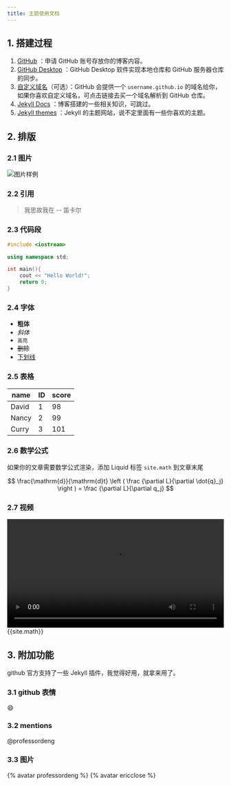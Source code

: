 ```yaml
---
title: 主题使用文档
---
```


## 1. 搭建过程

1. [GitHub](https://github.com) ：申请 GitHub 账号存放你的博客内容。 
2. [GitHub Desktop](https://git-scm.com/) ：GitHub Desktop 软件实现本地仓库和 GitHub 服务器仓库的同步。
3. [自定义域名](https://cloud.tencent.com/)（可选）：GitHub 会提供一个 `username.github.io` 的域名给你，如果你喜欢自定义域名，可点击链接去买一个域名解析到 GitHub 仓库。
4. [Jekyll Docs](https://jekyllrb.com/) ：博客搭建的一些相关知识，可跳过。
5. [Jekyll themes](https://jekyllthemes.org/) ：Jekyll 的主题网站，说不定里面有一些你喜欢的主题。

## 2. 排版

### 2.1 图片
![图片样例](/theme/img/example.jpg)

### 2.2 引用
> 我思故我在 -- 笛卡尔

### 2.3 代码段
``` c++
#include <iostream>

using namespace std;

int main(){
    cout << "Hello World!";
    return 0;
}
```

### 2.4 字体

- **粗体**
- *斜体*
- `高亮`
- ~~删除~~
- <u>下划线</u>

### 2.5 表格

| name  | ID   | score |
| ----- | ---- | ----- |
| David | 1    | 98    |
| Nancy | 2    | 99    |
| Curry | 3    | 101   |

### 2.6 数学公式

如果你的文章需要数学公式渲染，添加 Liquid 标签 `site.math`  到文章末尾



$$
\frac{\mathrm{d}}{\mathrm{d}t} \left ( \frac {\partial L}{\partial \dot{q}_j} \right ) = \frac {\partial L}{\partial q_j}
$$

### 2.7 视频

<video src="https://cdn-video.xinpianchang.com/5b7fc02a84108.mp4" width = "100%" controls="" preload=""></video>
{{site.math}}

## 3. 附加功能

github 官方支持了一些 Jekyll 插件，我觉得好用，就拿来用了。

### 3.1 github 表情

:smile:

### 3.2 mentions

@professordeng

### 3.3 图片

{% avatar professordeng %}
{% avatar ericclose %}